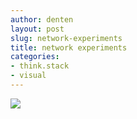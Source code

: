 ```yaml
---
author: denten 
layout: post
slug: network-experiments 
title: network experiments
categories:
- think.stack
- visual
---
```


<img src="https://lh6.googleusercontent.com/-I9BzrZ2--6c/U2ct45GbG4I/AAAAAAAAKe0/oG8grZ4zOiI/s800/block-candy.jpg">

